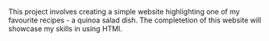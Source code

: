 This project involves creating a simple website highlighting one of my favourite recipes - a quinoa salad dish. The completetion of this website will showcase my skills in using HTMl.